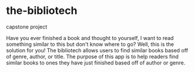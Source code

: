 # the-bibliotech
capstone project

Have you ever finished a book and thought to yourself, I want to read something similar to this but don't know where to go? Well, this is the solution for you! 
The bibliotech allows users to find similar books based off of genre, author, or title. 
The purpose of this app is to help readers find similar books to ones they have just finished based off of author or genre.
